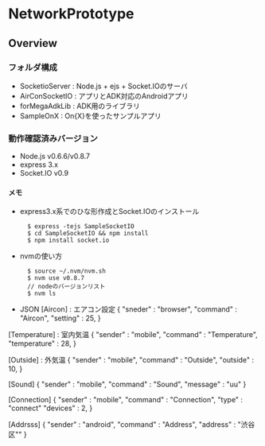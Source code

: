 NetworkPrototype
================
## Overview
### フォルダ構成
* SocketioServer : Node.js + ejs + Socket.IOのサーバ
* AirConSocketIO : アプリとADK対応のAndroidアプリ
* forMegaAdkLib : ADK用のライブラリ
* SampleOnX : On{X}を使ったサンプルアプリ

### 動作確認済みバージョン
* Node.js v0.6.6/v0.8.7
* express 3.x
* Socket.IO v0.9

#### メモ
* express3.x系でのひな形作成とSocket.IOのインストール

		$ express -tejs SampleSocketIO
		$ cd SampleSocketIO && npm install
		$ npm install socket.io

* nvmの使い方

		$ source ~/.nvm/nvm.sh
		$ nvm use v0.8.7
		// nodeのバージョンリスト
		$ nvm ls

* JSON
[Aircon] : エアコン設定
{
	"sneder" : "browser",
	"command" : "Aircon",
	"setting" : 25,
}

[Temperature] : 室内気温
{
	"sender" : "mobile",
	"command" : "Temperature",
	"temperature" : 28,
}

[Outside] : 外気温
{
	"sender" : "mobile",
	"command" : "Outside",
	"outside" : 10,
}

[Sound]
{
	"sender" : "mobile",
	"command" : "Sound",
	"message" : "uu"
}

[Connection]
{
	"sender" : "mobile",
	"command" : "Connection",
	"type" : "connect"
	"devices" : 2,
}

[Addrsss]
{
	"sender" : "android",
	"command" : "Address",
	"address" : "渋谷区""
}


